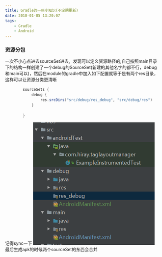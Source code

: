 ```yaml
---
title: Gradle的一些小知识(不定期更新)
date: 2018-01-05 13:20:07
tags:
    - Gradle
    - Android
---
```


### 资源分包
一次不小心点进去sourceSet进去，发现可以定义资源路径的;自己按照main目录下的结构一样创建了一个debug的SourceSet(新建的其他名字的都不行，debug和main可以)，然后在module的gradle中加入如下配置就等于是有两个res目录，这样可以让资源分类更清晰
```groovy
        sourceSets {
            debug {
                res.srcDirs("src/debug/res_debug", "src/debug/res")
            }

        }
```
记得sync一下
![](https://github.com/HirayClay/draft/blob/master/GradleSourceSet.png?raw=true)
最后生成apk的时候两个sourceSet的东西会合并